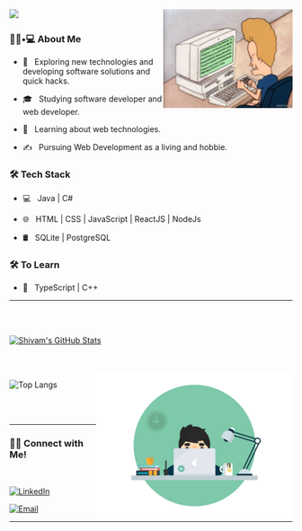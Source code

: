 <img src="https://user-images.githubusercontent.com/62063233/200436781-30eef997-65c5-47f1-82e5-cbe0376ce7d5.png"/>

<img align='right' src="https://github.com/LucasMacchi/LucasMacchi/blob/main/3odR.gif?raw=true)" width="230"/>

<h3> 👨🏻•💻 About Me </h3>



- 🤔 &nbsp; Exploring new technologies and developing software solutions and quick hacks.

- 🎓 &nbsp; Studying software developer and web developer.

- 🌱 &nbsp; Learning about web technologies.

- ✍️ &nbsp; Pursuing Web Development as a living and hobbie.



<h3>🛠 Tech Stack</h3>



- 💻 &nbsp; Java | C# 

- 🌐 &nbsp; HTML | CSS | JavaScript | ReactJS | NodeJs

- 🛢 &nbsp; SQLite | PostgreSQL
<!--

- 🔧 &nbsp; Git | Markdown | Selenium | Tidyverse

- 🖥 &nbsp; Illustrator| Photoshop | InDesign

-->



<h3>🛠 To Learn</h3>

- 🔧 &nbsp; TypeScript | C++

<hr>



<br/><br/>

[![Shivam's GitHub Stats](https://github-readme-stats.vercel.app/api?username=Kaz41&show_icons=true)](https://github.com/Kaz41)

<br/>

<br/>

<img src="https://github.com/nirala69/nirala69/blob/master/70804f7e25b11f29db904f2fa7b4cd9d.gif" width="350" align='right'>

![Top Langs](https://github-readme-stats.vercel.app/api/top-langs/?username=Kaz41&show_icons=true)

<br><br>



<hr>



<h3> 🤝🏻 Connect with Me! </h3>

<br>



<p align="center">

<a href="https://www.linkedin.com/in/martin-m-b00955125/"><img alt="LinkedIn" src="https://img.shields.io/badge/LinkedIn-Lucas%20Macchi-blue?style=flat-square&logo=linkedin"></a>

<a href="mailto:lucasmacchi25@gmail.com"><img alt="Email" src="https://img.shields.io/badge/Email-lucasmacchi25@gmail.com-blue?style=flat-square&logo=gmail"></a>

</p>




<hr>
